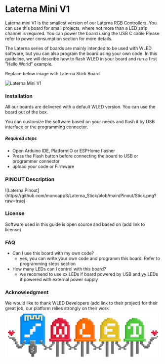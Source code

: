 <h1>Laterna Mini V1</h1>

Laterna mini V1 is the smallest version of our Laterna RGB Controllers. You can use this board for small projects, where not more than a LED strip channel is required. You can power the board using the USB C cable Please refer to power consumption section for more details.

The Laterna series of boards are mainly intended to be used with WLED software, but you can also program the board using your own code.
In this guideline, we will describe how to flash WLED in your board and run a first "Hello World" example.

Replace below image with Laterna Stick Board

![Laterna Mini V1](https://github.com/monoapp3/Laterna_Stick/blob/main/Photos/Stick2.png?raw=true)

<h3>Installation</h3>
All our boards are delivered with a default WLED version. You can use the board out of the box.

You can customize the software based on your needs and flash it by USB interface or the programming connector.

<h5>Required steps</h5>

* Open Arduino IDE, PlatformIO or ESPHome flasher
* Press the Flash button before connecting the board to USB or programmer connector
* upload your code or Firmware

<h3>PINOUT Description</h3>
![Laterna Pinout](https://github.com/monoapp3/Laterna_Stick/blob/main/Pinout/Stick.png?raw=true)


<h3>License</h3>
Software used in this guide is open source and based on (add link to license)

<h3>FAQ</h3>

* Can I use this board with my own code?
  - yes, you can write your own code and programm this board. Refer to programming steps section
* How many LEDs can I control with this board?
  - we recomend to use xx LEDs if board powered by USB and yy LEDs if powered with external power supply

<h3>Acknowledgment</h3>

We would like to thank WLED Developers (add link to their project) for their great job, our platform relies strongly on their work
[![Alt text](https://github.com/Aircoookie/WLED/blob/master/images/wled_logo_akemi.png)](https://github.com/Aircoookie/WLED)
